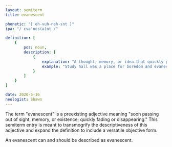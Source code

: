 ```yaml
---
layout: semiterm
title: evanescent

phonetic: "[ eh-vuh-neh-snt ]"
ipa: "/ ɛvə'nɛs(ə)nt /"

definition: [
	{
		pos: noun,
		description: [
			{
				explanation: "A thought, memory, or idea that quickly passes from the mind soon after materializing; a thought too short-lived to be remembered or expanded upon later.",
				example: "Study hall was a place for boredom and evanescents."
			}
		]
	}
]

date: 2020-5-16
neologist: Shawn
---
```


The term "evanescent" is a preexisting adjective meaning "soon passing out of sight, memory, or existence; quickly fading or disappearing." This semiterm entry is meant to transmogrify the descriptiveness of this adjective and expand the definition to include a versatile objective form.

An evanescent can and should be described as evanescent.